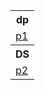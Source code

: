 <html>
<body>
<table><tr>
<th>
dp
</th>
</tr>
<tr>
<td>
<a href="google.com"> p1</a>
</td>
</tr>
<tr>
<th>
DS
</th>
</tr>
<tr>
<td>
<a href="youtube.com"> p2</a>
</td>
</tr>
</table>
</body>
</html>
